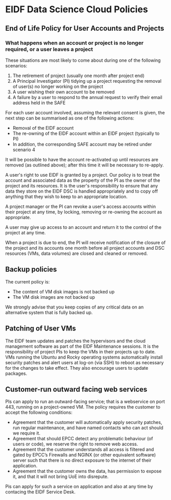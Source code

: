 # EIDF Data Science Cloud Policies

## End of Life Policy for User Accounts and Projects

### What happens when an account or project is no longer required, or a user leaves a project

These situations are most likely to come about during one of the following scenarios:

1. The retirement of project (usually one month after project end)
1. A Principal Investigator (PI) tidying up a project requesting the removal of user(s) no longer working on the project
1. A user wishing their own account to be removed
1. A failure by a user to respond to the annual request to verify their email address held in the SAFE

For each user account involved, assuming the relevant consent is given, the next step can be summarised as one of the following actions:

* Removal of the EIDF account
* The re-owning of the EIDF account within an EIDF project (typically to PI)
* In addition, the corresponding SAFE account may be retired under scenario 4

It will be possible to have the account re-activated up until resources are removed (as outlined above); after this time it will be necessary to re-apply.

A user's right to use EIDF is granted by a project. Our policy is to treat the account and associated data as the property of the PI as the owner of the project and its resources. It is the user's responsibility to ensure that any data they store on the EIDF DSC is handled appropriately and to copy off anything that they wish to keep to an appropriate location.

A project manager or the PI can revoke a user's access accounts within their project at any time, by locking, removing or re-owning the account as appropriate.

A user may give up access to an account and return it to the control of the project at any time.

When a project is due to end, the PI will receive notification of the closure of the project and its accounts one month before all project accounts and DSC resources (VMs, data volumes) are closed and cleaned or removed.

## Backup policies

The current policy is:

* The content of VM disk images is not backed up
* The VM disk images are not backed up

We strongly advise that you keep copies of any critical data on an alternative system that is fully backed up.

## Patching of User VMs

The EIDF team updates and patches the hypervisors and the cloud management software as part of the EIDF Maintenance sessions. It is the responsibility of project PIs to keep the VMs in their projects up to date. VMs running the Ubuntu and Rocky operating systems automatically install security patches and alert users at log-on (via SSH) to reboot as necessary for the changes to take effect. They also encourage users to update packages.

## Customer-run outward facing web services

PIs can apply to run an outward-facing service; that is a webservice on port 443, running on a project-owned VM. The policy requires the customer to accept the following conditions:

* Agreement that the customer will automatically apply security patches, run regular maintenance, and have named contacts who can act should we require it.
* Agreement that should EPCC detect any problematic behaviour (of users or code), we reserve the right to remove web access.
* Agreement that the customer understands all access is filtered and gated by EPCC’s Firewalls and NGINX (or other equivalent software) server such that there is no direct exposure to the internet of their application.
* Agreement that the customer owns the data, has permission to expose it, and that it will not bring UoE into disrepute.

Pis can apply for such a service on application and also at any time by contacing the EIDF Service Desk.

